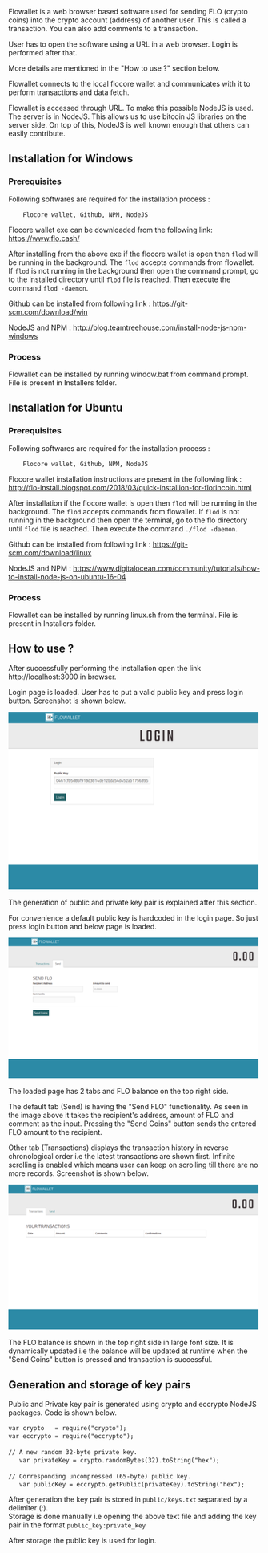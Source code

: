 Flowallet is a web browser based software used for sending FLO (crypto coins) into the crypto account (address) of another user. This is called a transaction.
You can also add comments to a transaction.

User has to open the software using a URL in a web browser. Login is performed after that.

More details are mentioned in the "How to use ?" section below.

Flowallet connects to the local flocore wallet and communicates with it to perform transactions and data fetch.

Flowallet is accessed through URL. To make this possible NodeJS is used.
The server is in NodeJS. This allows us to use bitcoin JS libraries on the server side. On top of this, NodeJS is well known enough that others can easily contribute.


## Installation for Windows

### Prerequisites

Following softwares are required for the installation process :

		Flocore wallet, Github, NPM, NodeJS


Flocore wallet exe can be downloaded from the following link:
	https://www.flo.cash/

After installing from the above exe if the flocore wallet is open then `flod` will be running in the background. The `flod` accepts commands from flowallet. If `flod` is not running in the background then open the command prompt, go to the installed directory until `flod` file is reached. Then execute the command `flod -daemon`.

Github can be installed from following link :
	https://git-scm.com/download/win
	
NodeJS and NPM :  http://blog.teamtreehouse.com/install-node-js-npm-windows


### Process

Flowallet can be installed by running window.bat from command prompt. File is present in Installers folder.



## Installation for Ubuntu

### Prerequisites

Following softwares are required for the installation process :

		Flocore wallet, Github, NPM, NodeJS


Flocore wallet installation instructions are present in the following link :
	http://flo-install.blogspot.com/2018/03/quick-installion-for-florincoin.html

After installation if the flocore wallet is open then `flod` will be running in the background. The `flod` accepts commands from flowallet. If `flod` is not running in the background then open the terminal, go to the flo directory until `flod` file is reached. Then execute the command `./flod -daemon`.

Github can be installed from following link :
	https://git-scm.com/download/linux
	
NodeJS and NPM :  https://www.digitalocean.com/community/tutorials/how-to-install-node-js-on-ubuntu-16-04


### Process

Flowallet can be installed by running linux.sh from the terminal. File is present in Installers folder.


How to use ?
--------------

After successfully performing the installation open the link http://localhost:3000 in browser.

Login page is loaded. User has to put a valid public key and press login button. Screenshot is shown below.

<img src="screenshots/login.png" width="500">

The generation of public and private key pair is explained after this section.

For convenience a default public key is hardcoded in the login page. So just press login button and below page is loaded.

<img src="screenshots/send_flo.png" width="500">

The loaded page has 2 tabs and FLO balance on the top right side.

The default tab (Send) is having the "Send FLO" functionality. As seen in the image above it takes the recipient's address, amount of FLO and comment as the input. Pressing the "Send Coins" button sends the entered FLO amount to the recipient.


Other tab (Transactions) displays the transaction history in reverse chronological order i.e the latest transactions are shown first.
Infinite scrolling is enabled which means user can keep on scrolling till there are no more records. Screenshot is shown below.

<img src="screenshots/transactions.png" width="500">

The FLO balance is shown in the top right side in large font size. It is dynamically updated i.e the balance will be updated at runtime when the "Send Coins" button is pressed and transaction is successful.


Generation and storage of key pairs
---------------------------------------

Public and Private key pair is generated using crypto and eccrypto NodeJS packages. Code is shown below.
	
	var crypto   = require("crypto");
	var eccrypto = require("eccrypto");

	// A new random 32-byte private key. 
       var privateKey = crypto.randomBytes(32).toString("hex");
	   
    // Corresponding uncompressed (65-byte) public key. 
       var publicKey = eccrypto.getPublic(privateKey).toString("hex");


After generation the key pair is stored in `public/keys.txt` separated by a delimiter (:). <br>
Storage is done manually i.e opening the above text file and adding the key pair in the format `public_key:private_key`

After storage the public key is used for login.
